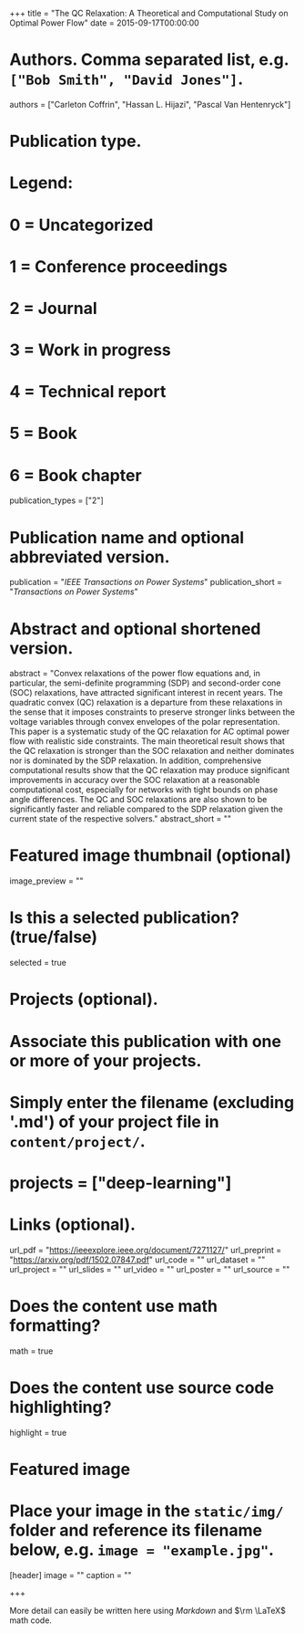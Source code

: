 +++
title = "The QC Relaxation: A Theoretical and Computational Study on Optimal Power Flow"
date = 2015-09-17T00:00:00

# Authors. Comma separated list, e.g. `["Bob Smith", "David Jones"]`.
authors = ["Carleton Coffrin", "Hassan L. Hijazi", "Pascal Van Hentenryck"]

# Publication type.
# Legend:
# 0 = Uncategorized
# 1 = Conference proceedings
# 2 = Journal
# 3 = Work in progress
# 4 = Technical report
# 5 = Book
# 6 = Book chapter
publication_types = ["2"]

# Publication name and optional abbreviated version.
publication = "*IEEE Transactions on Power Systems*"
publication_short = "*Transactions on Power Systems*"

# Abstract and optional shortened version.
abstract = "Convex relaxations of the power flow equations and, in particular, the semi-definite programming (SDP) and second-order cone (SOC) relaxations, have attracted significant interest in recent years. The quadratic convex (QC) relaxation is a departure from these relaxations in the sense that it imposes constraints to preserve stronger links between the voltage variables through convex envelopes of the polar representation. This paper is a systematic study of the QC relaxation for AC optimal power flow with realistic side constraints. The main theoretical result shows that the QC relaxation is stronger than the SOC relaxation and neither dominates nor is dominated by the SDP relaxation. In addition, comprehensive computational results show that the QC relaxation may produce significant improvements in accuracy over the SOC relaxation at a reasonable computational cost, especially for networks with tight bounds on phase angle differences. The QC and SOC relaxations are also shown to be significantly faster and reliable compared to the SDP relaxation given the current state of the respective solvers."
abstract_short = ""

# Featured image thumbnail (optional)
image_preview = ""

# Is this a selected publication? (true/false)
selected = true

# Projects (optional).
#   Associate this publication with one or more of your projects.
#   Simply enter the filename (excluding '.md') of your project file in `content/project/`.
# projects = ["deep-learning"]

# Links (optional).
url_pdf = "https://ieeexplore.ieee.org/document/7271127/"
url_preprint = "https://arxiv.org/pdf/1502.07847.pdf"
url_code = ""
url_dataset = ""
url_project = ""
url_slides = ""
url_video = ""
url_poster = ""
url_source = ""

# Does the content use math formatting?
math = true

# Does the content use source code highlighting?
highlight = true

# Featured image
# Place your image in the `static/img/` folder and reference its filename below, e.g. `image = "example.jpg"`.
[header]
image = ""
caption = ""

+++

More detail can easily be written here using *Markdown* and $\rm \LaTeX$ math code.